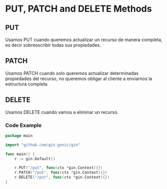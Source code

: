 # PUT, PATCH and DELETE Methods

## PUT

Usamos PUT cuando queremos actualizar un recurso de manera completa, es decir sobreescribir todas sus propiedades.

## PATCH

Usamos PATCH cuando solo queremos actualizar determinadas propiedades del recurso, no queremos obligar al cliente a enviarnos la estructura completa

## DELETE

Usamos DELETE cuando vamos a eliminar un recurso.

### Code Example

```go
package main

import "github.com/gin-gonic/gin"

func main() {
    r := gin.Default()

    r.PUT("/put", func(ctx *gin.Context){})
    r.PATCH("/put", func(ctx *gin.Context){})
    r.DELETE("/put", func(ctx *gin.Context){})
}
```
